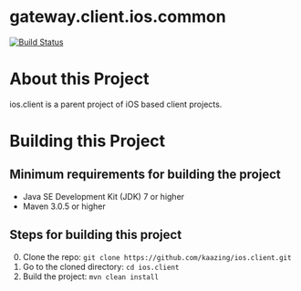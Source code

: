 # gateway.client.ios.common

[![Build Status][build-status-image]][build-status]

[build-status-image]: https://travis-ci.org/kaazing/ios.client.svg?branch=develop
[build-status]: https://travis-ci.org/kaazing/ios.client

# About this Project

ios.client is a parent project of iOS based client projects.

# Building this Project

## Minimum requirements for building the project

* Java SE Development Kit (JDK) 7 or higher
* Maven 3.0.5 or higher

## Steps for building this project

0. Clone the repo: ```git clone https://github.com/kaazing/ios.client.git```
0. Go to the cloned directory: ```cd ios.client```
0. Build the project: ```mvn clean install```
